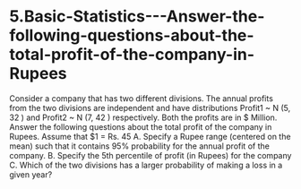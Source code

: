 # 5.Basic-Statistics---Answer-the-following-questions-about-the-total-profit-of-the-company-in-Rupees
Consider a company that has two different divisions. The annual profits from the two  divisions are independent and have distributions Profit1 ~ N (5, 32 ) and Profit2 ~ N (7, 42 )  respectively. Both the profits are in $ Million. Answer the following questions about the  total profit of the company in Rupees. Assume that $1 = Rs. 45 A. Specify a Rupee range (centered on the mean) such that it contains 95% probability  for the annual profit of the company. B. Specify the 5th percentile of profit (in Rupees) for the company C. Which of the two divisions has a larger probability of making a loss in a given year?

